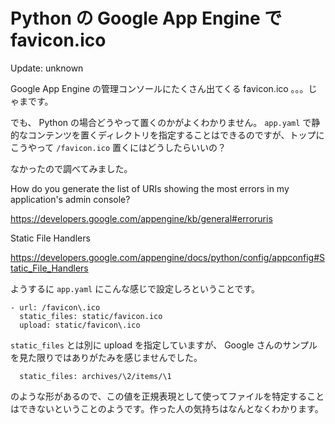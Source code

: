 Python の Google App Engine で favicon.ico
=====

Update: unknown

Google App Engine の管理コンソールにたくさん出てくる favicon.ico 。。。じゃまです。



でも、 Python の場合どうやって置くのかがよくわかりません。 `app.yaml` で静的なコンテンツを置くディレクトリを指定することはできるのですが、トップにこうやって `/favicon.ico` 置くにはどうしたらいいの？

なかったので調べてみました。



How do you generate the list of URIs showing the most errors in my application's admin console?

https://developers.google.com/appengine/kb/general#erroruris



Static File Handlers

https://developers.google.com/appengine/docs/python/config/appconfig#Static_File_Handlers



ようするに `app.yaml` にこんな感じで設定しろということです。


```
- url: /favicon\.ico
  static_files: static/favicon.ico
  upload: static/favicon\.ico
```


`static_files` とは別に upload を指定していますが、 Google さんのサンプルを見た限りではありがたみを感じませんでした。


```
  static_files: archives/\2/items/\1
```


のような形があるので、この値を正規表現として使ってファイルを特定することはできないということのようです。作った人の気持ちはなんとなくわかります。
